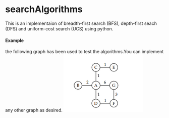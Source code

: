 # searchAlgorithms
This is an implementaion of breadth-first search (BFS), depth-first seach (DFS) and uniform-cost search (UCS) using python.
#### Example
the following graph has been used to test the algorithms.You can implement any other graph as desired.
![Alt Text](./example_graph.png)
